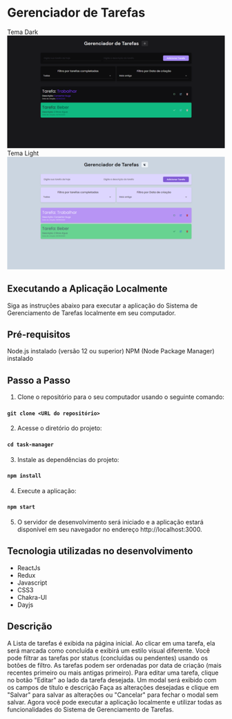 # Gerenciador de Tarefas

Tema Dark
![Imagem do Gerenciador de Tarefas com tema dark](./public/bannerDarkTheme.png)
Tema Light
![Imagem do Gerenciador de Tarefas com tema light](./public/bannerLightTheme.png)

## Executando a Aplicação Localmente

Siga as instruções abaixo para executar a aplicação do Sistema de
Gerenciamento de Tarefas localmente em seu computador.

## Pré-requisitos

Node.js instalado (versão 12 ou superior)
NPM (Node Package Manager) instalado

## Passo a Passo

1. Clone o repositório para o seu computador usando o seguinte comando:

#### `git clone <URL do repositório>`

2. Acesse o diretório do projeto:

#### `cd task-manager`

3. Instale as dependências do projeto:

#### `npm install`

4. Execute a aplicação:

#### `npm start`

5. O servidor de desenvolvimento será iniciado e a aplicação estará disponível em seu navegador no endereço http://localhost:3000.

## Tecnologia utilizadas no desenvolvimento

- ReactJs
- Redux
- Javascript
- CSS3
- Chakra-UI
- Dayjs

## Descrição

A Lista de tarefas é exibida na página inicial.
Ao clicar em uma tarefa, ela será marcada como concluída e exibirá um estilo visual diferente.
Você pode filtrar as tarefas por status (concluídas ou pendentes) usando os botões de filtro.
As tarefas podem ser ordenadas por data de criação (mais recentes primeiro ou mais antigas primeiro).
Para editar uma tarefa, clique no botão "Editar" ao lado da tarefa desejada. Um modal será exibido com os campos de título e descrição Faça as alterações desejadas e clique em "Salvar" para salvar as alterações ou "Cancelar" para fechar o modal sem salvar.
Agora você pode executar a aplicação localmente e utilizar todas as funcionalidades do Sistema de Gerenciamento de Tarefas.
